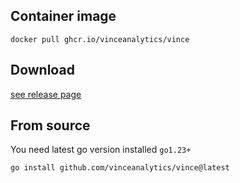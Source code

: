 ## Container image
```
docker pull ghcr.io/vinceanalytics/vince
```

## Download 

[see release page](https://github.com/vinceanalytics/vince/releases)

## From source

You need latest go version installed `go1.23+`

```
go install github.com/vinceanalytics/vince@latest
```